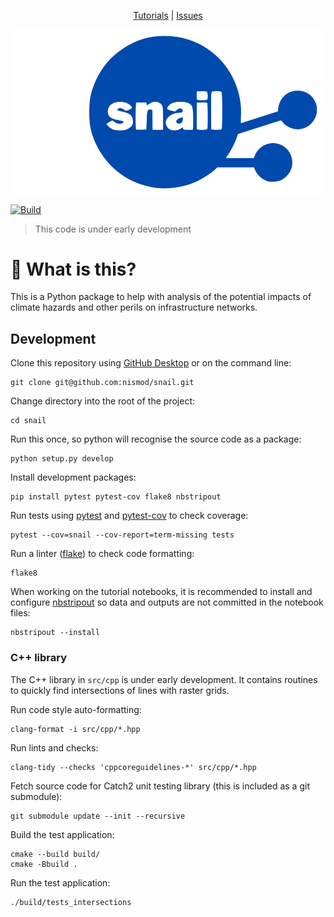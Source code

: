 <p align="center">
<a href="https://github.com/nismod/snail/tutorials">Tutorials</a> |
<a href="https://github.com/nismod/snail/issues">Issues</a>
</p>

<p align="center">
<img src="./images/snail.svg" alt="snail" />
</p>


[![Build](https://github.com/nismod/snail/actions/workflows/build.yml/badge.svg)](https://github.com/nismod/snail/actions/workflows/build.yml)

> This code is under early development

# 🤔 What is this?

This is a Python package to help with analysis of the potential impacts of
climate hazards and other perils on infrastructure networks.

## Development

Clone this repository using [GitHub Desktop](https://desktop.github.com/) or on
the command line:

    git clone git@github.com:nismod/snail.git

Change directory into the root of the project:

    cd snail

Run this once, so python will recognise the source code as a package:

    python setup.py develop

Install development packages:

    pip install pytest pytest-cov flake8 nbstripout

Run tests using [pytest](https://docs.pytest.org/en/latest/) and
[pytest-cov](https://pytest-cov.readthedocs.io) to check coverage:

    pytest --cov=snail --cov-report=term-missing tests

Run a linter ([flake](https://flake8.pycqa.org/en/latest/)) to check code
formatting:

    flake8

When working on the tutorial notebooks, it is recommended to install and
configure [nbstripout](https://github.com/kynan/nbstripout) so data and outputs
are not committed in the notebook files:

    nbstripout --install

### C++ library

The C++ library in `src/cpp` is under early development. It contains routines to quickly find
intersections of lines with raster grids.

Run code style auto-formatting:

    clang-format -i src/cpp/*.hpp

Run lints and checks:

    clang-tidy --checks 'cppcoreguidelines-*' src/cpp/*.hpp

Fetch source code for Catch2 unit testing library (this is included as a git submodule):

    git submodule update --init --recursive

Build the test application:

    cmake --build build/
    cmake -Bbuild .

Run the test application:

    ./build/tests_intersections


